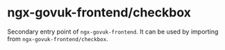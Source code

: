 # ngx-govuk-frontend/checkbox

Secondary entry point of `ngx-govuk-frontend`. It can be used by importing from `ngx-govuk-frontend/checkbox`.
